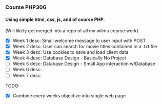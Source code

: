 ### **Course PHP306**  
#### Using simple html, css, js, and of course PHP.
(Will likely get merged into a repo of all my wilmu course work)

- [x] Week 1 desc: Small welcome message to user input with POST  
- [x] Week 2 desc: User can search for movie titles contained in a .txt file  
- [x] Week 3 desc: Use cookies to save and load client data  
- [x] Week 4 desc: Database Design - Basically No Project
- [ ] Week 5 desc: Database Design - Small App interaction w/Database
- [ ] Week 6 desc: 
- [ ] Week 7 desc:  

TODO:   
- [x] Combine every weeks objective into single web page
